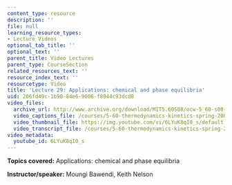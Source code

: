 ```yaml
---
content_type: resource
description: ''
file: null
learning_resource_types:
- Lecture Videos
optional_tab_title: ''
optional_text: ''
parent_title: Video Lectures
parent_type: CourseSection
related_resources_text: ''
resource_index_text: ''
resourcetype: Video
title: 'Lecture 29: Applications: chemical and phase equilibria'
uid: 206fd49c-1b90-84e6-9006-f8944c93dcd8
video_files:
  archive_url: http://www.archive.org/download/MIT5.60S08/ocw-5_60-s08-lec29_300k.mp4
  video_captions_file: /courses/5-60-thermodynamics-kinetics-spring-2008/dc0cb98b805e57a7b5f772272b0f0cf1_6LYuK8qI0_s.vtt
  video_thumbnail_file: https://img.youtube.com/vi/6LYuK8qI0_s/default.jpg
  video_transcript_file: /courses/5-60-thermodynamics-kinetics-spring-2008/e34eca1fdf5452443cbd1782b8f50c9d_6LYuK8qI0_s.pdf
video_metadata:
  youtube_id: 6LYuK8qI0_s
---
```


**Topics covered:** Applications: chemical and phase equilibria

**Instructor/speaker:** Moungi Bawendi, Keith Nelson